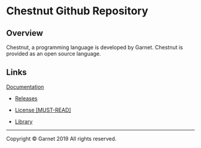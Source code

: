 # Chestnut Github Repository

## Overview

Chestnut, a programming language is developed by Garnet. Chestnut is provided as an open source language.

## Links

[Documentation](https://github.com/Garnet3106/chestnut/blob/develop/docs/index.md)

- [Releases](https://github.com/Garnet3106/chestnut/blob/develop/docs/releases/index.md)

- [License [MUST-READ]](https://github.com/Garnet3106/chestnut/blob/develop/docs/license/index.md)

- [Library](https://github.com/Garnet3106/chestnut/blob/develop/docs/library/index.md)

---

Copyright © Garnet 2019 All rights reserved.
